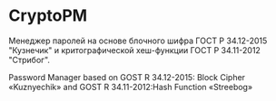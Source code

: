 # CryptoPM
Менеджер паролей на основе блочного шифра ГОСТ Р 34.12-2015 "Кузнечик" и критографической хеш-функции ГОСТ Р 34.11-2012 "Стрибог".

Password Manager based on GOST R 34.12-2015: Block Cipher «Kuznyechik» and GOST R 34.11-2012:Hash Function «Streebog»
